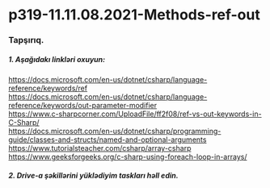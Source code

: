 # p319-11.11.08.2021-Methods-ref-out


### Tapşırıq.



##### 1. Aşağıdakı linkləri oxuyun:
https://docs.microsoft.com/en-us/dotnet/csharp/language-reference/keywords/ref<br />
https://docs.microsoft.com/en-us/dotnet/csharp/language-reference/keywords/out-parameter-modifier<br />
https://www.c-sharpcorner.com/UploadFile/ff2f08/ref-vs-out-keywords-in-C-Sharp/<br />
https://docs.microsoft.com/en-us/dotnet/csharp/programming-guide/classes-and-structs/named-and-optional-arguments<br />
https://www.tutorialsteacher.com/csharp/array-csharp<br />
https://www.geeksforgeeks.org/c-sharp-using-foreach-loop-in-arrays/<br />



##### 2. Drive-a şəkillərini yüklədiyim taskları həll edin.


